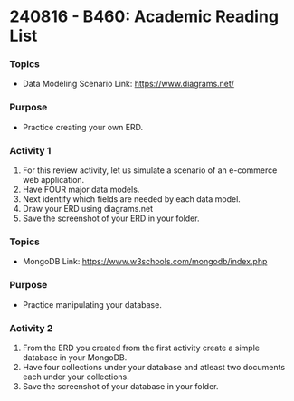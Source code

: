 # 240816 - B460: Academic Reading List


### **Topics**
- Data Modeling Scenario
Link: https://www.diagrams.net/

### **Purpose**
- Practice creating your own ERD.

### **Activity 1**
1. For this review activity, let us simulate a scenario of an e-commerce web application.
2. Have FOUR major data models.
3. Next identify which fields are needed by each data model.
4. Draw your ERD using diagrams.net
5. Save the screenshot of your ERD in your folder.

### **Topics**
- MongoDB
Link: https://www.w3schools.com/mongodb/index.php

### **Purpose**
- Practice manipulating your database.

### **Activity 2**
1. From the ERD you created from the first activity create a simple database in your MongoDB.
2. Have four collections under your database and atleast two documents each under your collections. 
3. Save the screenshot of your database in your folder.
